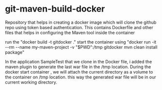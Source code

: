 # git-maven-build-docker

Repository that helps in creating a docker image which will clone the github repo using token based authentication.
This contains Dockerfile and other files that helps in configuring the Maven tool inside the container


run the "docker build -t gitdocker ."
start the container using "docker run -it --rm --name my-maven-project -v "$PWD":/tmp gitdocker mvn clean install package"

In the application SampleTest that we clone in the Docker file, i added the maven plugin to generate the last war file in the 
/tmp location. During the docker start container , we will attach the current directory as a volume to the container on /tmp
location. this way the generated war file will be in our current working directory.
